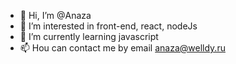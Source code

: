 - 👋 Hi, I’m @Anaza
- 👀 I’m interested in front-end, react, nodeJs
- 🌱 I’m currently learning javascript
- 📫 Нou can contact me by email anaza@welldy.ru
